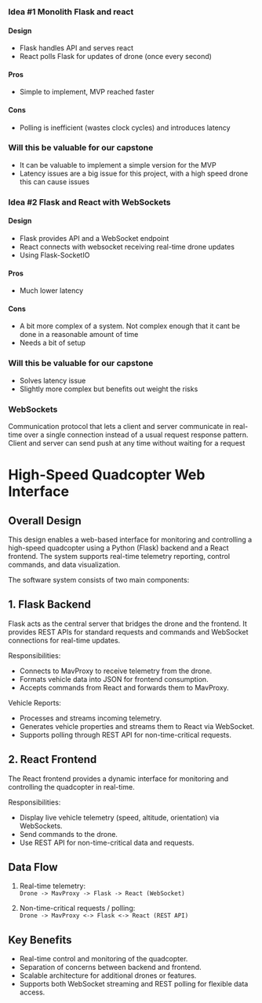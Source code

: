 ### Idea #1 Monolith Flask and react

#### Design
- Flask handles API and serves react
- React polls Flask for updates of drone (once every second)

#### Pros
- Simple to implement, MVP reached faster

#### Cons
- Polling is inefficient (wastes clock cycles) and introduces latency

### Will this be valuable for our capstone
- It can be valuable to implement a simple version for the MVP
- Latency issues are a big issue for this project, with a high speed drone this can cause issues

### Idea #2 Flask and React with WebSockets

#### Design
- Flask provides API and a WebSocket endpoint
- React connects with websocket receiving real-time drone updates
- Using Flask-SocketIO

#### Pros
- Much lower latency

#### Cons
- A bit more complex of a system. Not complex enough that it cant be done in a reasonable amount of time
- Needs a bit of setup

### Will this be valuable for our capstone
- Solves latency issue
- Slightly more complex but benefits out weight the risks

### WebSockets
Communication protocol that lets a client and server communicate in real-time over a single connection
instead of a usual request response pattern. Client and server can send push at any time without waiting for a request

# High-Speed Quadcopter Web Interface

## Overall Design
This design enables a web-based interface for monitoring and controlling a high-speed quadcopter using a Python (Flask) backend and a React frontend. The system supports real-time telemetry reporting, control commands, and data visualization.

The software system consists of two main components:

## 1. Flask Backend
Flask acts as the central server that bridges the drone and the frontend. It provides REST APIs for standard requests and commands and WebSocket connections for real-time updates.

Responsibilities:
- Connects to MavProxy to receive telemetry from the drone.
- Formats vehicle data into JSON for frontend consumption.
- Accepts commands from React and forwards them to MavProxy.

Vehicle Reports:
- Processes and streams incoming telemetry.
- Generates vehicle properties and streams them to React via WebSocket.
- Supports polling through REST API for non-time-critical requests.

## 2. React Frontend
The React frontend provides a dynamic interface for monitoring and controlling the quadcopter in real-time.

Responsibilities:
- Display live vehicle telemetry (speed, altitude, orientation) via WebSockets.
- Send commands to the drone.
- Use REST API for non-time-critical data and requests.

## Data Flow
1. Real-time telemetry:  
   `Drone -> MavProxy -> Flask -> React (WebSocket)`

2. Non-time-critical requests / polling:  
   `Drone -> MavProxy <-> Flask <-> React (REST API)`

## Key Benefits
- Real-time control and monitoring of the quadcopter.
- Separation of concerns between backend and frontend.
- Scalable architecture for additional drones or features.
- Supports both WebSocket streaming and REST polling for flexible data access.
